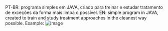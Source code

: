 PT-BR: programa simples em JAVA, criado para treinar e estudar tratamento de exceções da forma mais limpa o possível.
EN: simple program in JAVA, created to train and study treatment approaches in the cleanest way possible.
Example:
![image](https://github.com/TheGVictor/Tratamento-de-Excecoes/assets/86200641/d8c9a0eb-fe63-4ff0-a720-35e865c5e241)
